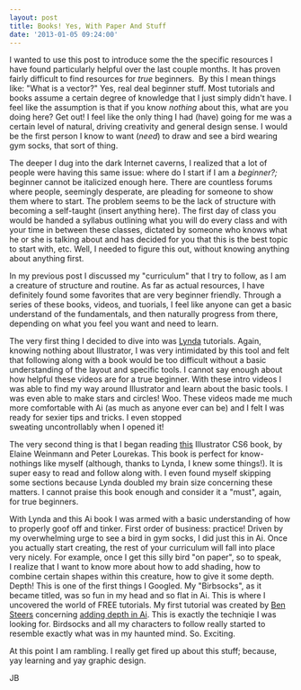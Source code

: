 ```yaml
---
layout: post
title: Books! Yes, With Paper And Stuff
date: '2013-01-05 09:24:00'
---
```


I wanted to use this post to introduce some the the specific resources I have found particularly helpful over the last couple months. It has proven fairly difficult to find resources for<em> true</em> beginners.  By this I mean things like: "What is a vector?" Yes, real deal beginner stuff. Most tutorials and books assume a certain degree of knowledge that I just simply didn't have. I feel like the assumption is that if you know <em>nothing</em> about this, what are you doing here? Get out! I feel like the only thing I had (have) going for me was a certain level of natural, driving creativity and general design sense. I would be the first person I know to want (<em>need</em>) to draw and see a bird wearing gym socks, that sort of thing.

The deeper I dug into the dark Internet caverns, I realized that a lot of people were having this same issue: where do I start if I am a <em>beginner?; </em>beginner cannot be italicized enough here. There are countless forums where people, seemingly desperate, are pleading for someone to show them where to start. The problem seems to be the lack of structure with becoming a self-taught (insert anything here). The first day of class you would be handed a syllabus outlining what you will do every class and with your time in between these classes, dictated by someone who knows what he or she is talking about and has decided for you that this is the best topic to start with, etc. Well, I needed to figure this out, without knowing anything about anything first.

In my previous post I discussed my "curriculum" that I try to follow, as I am a creature of structure and routine. As far as actual resources, I have definitely found some favorites that are very beginner friendly. Through a series of these books, videos, and tuorials, I feel like anyone can get a basic understand of the fundamentals, and then naturally progress from there, depending on what you feel you want and need to learn.

The very first thing I decided to dive into was <a title="Lynda.com" href="http://www.lynda.com/member.aspx" target="_blank">Lynda</a> tutorials. Again, knowing nothing about Illustrator, I was very intimidated by this tool and felt that following along with a book would be too difficult without a basic understanding of the layout and specific tools. I cannot say enough about how helpful these videos are for a true beginner. With these intro videos I was able to find my way around Illustrator and learn about the basic tools. I was even able to make stars and circles! Woo. These videos made me much more comfortable with Ai (as much as anyone ever can be) and I felt I was ready for sexier tips and tricks. I even stopped sweating uncontrollably when I opened it!

The very second thing is that I began reading <a title="Amazon" href="http://www.amazon.com/Illustrator-CS6-Visual-QuickStart-Guide/dp/032182217X/ref=sr_1_3?ie=UTF8&amp;qid=1357400901&amp;sr=8-3&amp;keywords=adobe+illustrator+cs6">this</a> Illustrator CS6 book, by Elaine Weinmann and Peter Lourekas. This book is perfect for know-nothings like myself (although, thanks to Lynda, I knew some things!). It is super easy to read and follow along with. I even found myself skipping some sections because Lynda doubled my brain size concerning these matters. I cannot praise this book enough and consider it a "must", again, for true beginners.

With Lynda and this Ai book I was armed with a basic understanding of how to properly goof off and tinker. First order of business: practice! Driven by my overwhelming urge to see a bird in gym socks, I did just this in Ai. Once you actually start creating, the rest of your curriculum will fall into place very nicely. For example, once I get this silly bird "on paper", so to speak, I realize that I want to know more about how to add shading, how to combine certain shapes within this creature, how to give it some depth. Depth! This is one of the first things I Googled. My "Birbsocks", as it became titled, was so fun in my head and so flat in Ai. This is where I uncovered the world of FREE tutorials. My first tutorial was created by <a title="Ben's Portfolio" href="http://www.bensteers.com/" target="_blank">Ben Steers</a> concerning <a title="Digital Arts Tut" href="http://www.digitalartsonline.co.uk/tutorials/adobe-illustrator/add-depth-your-art-with-expert-shading-techniques/?pn=1" target="_blank">adding depth in Ai</a>. This is exactly the techniqie I was looking for. Birdsocks and all my characters to follow really started to resemble exactly what was in my haunted mind. So. Exciting.

At this point I am rambling. I really get fired up about this stuff; because, yay learning and yay graphic design.

JB